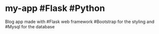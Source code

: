 # my-app #Flask #Python
Blog app made with #Flask web framework #Bootstrap for the styling and #Mysql for the database
